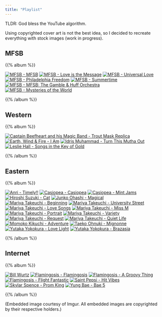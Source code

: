 ```yaml
---
title: "Playlist"
---
```


TLDR: God bless the YouTube algorithm.

Using copyrighted cover art is not the best idea, so I decided to
recreate everything with stock images (work in progress).

## MFSB

{{% album %}}

[![MFSB - MFSB](https://i.imgur.com/zfWo51a.jpg)](https://www.discogs.com/MFSB-MFSB/master/114831)
[![MFSB - Love is the Message](https://i.imgur.com/CgZ0XPR.jpg)](https://www.discogs.com/MFSB-Love-Is-The-Message/master/114829)
[![MFSB - Universal Love](https://i.imgur.com/NIRbb61.jpg)](https://www.discogs.com/MFSB-Universal-Love/master/143504)
[![MFSB - Philadelphia Freedom](https://i.imgur.com/TDggLd4.jpg)](https://www.discogs.com/MFSB-Philadelphia-Freedom/master/143503)
[![MFSB - Summertime](https://i.imgur.com/n6D7phx.jpg)](https://www.discogs.com/MFSB-Summertime/master/143505)
[![MFSB - MFSB: The Gamble & Huff Orchestra](https://i.imgur.com/W8Gs8p2.jpg)](https://www.discogs.com/MFSB-MFSBGamble-Huff-Orchestra/master/143502)
[![MFSB - Mysteries of the World](https://i.imgur.com/JepdaEf.jpg)](https://www.discogs.com/MFSB-Mysteries-Of-The-World/master/143501)

{{% /album %}}

## Western

{{% album %}}

[![Captain Beefheart and his Magic Band - Trout Mask Replica](https://i.imgur.com/DtnM9Ff.jpg)](https://www.discogs.com/Captain-Beefheart-His-Magic-Band-Trout-Mask-Replica/master/463963)
[![Earth, Wind & Fire - I Am](https://i.imgur.com/aNJ7I14.jpg)](https://www.discogs.com/Earth-Wind-Fire-I-Am/master/99478)
[![Idris Muhammad - Turn This Mutha Out](https://i.imgur.com/NKGvBK3.jpg)](https://www.discogs.com/Idris-Muhammad-Turn-This-Mutha-Out/master/59109)
[![Leslie Hall - Songs in the Key of Gold](https://i.imgur.com/0PrmDXI.jpg)](https://www.discogs.com/Leslie-Hall-Songs-In-The-Key-Of-Gold/master/803805)

{{% /album %}}

## Eastern

{{% album %}}

[![Anri - Timely!!](https://i.imgur.com/yR4Rg8F.jpg)](https://www.discogs.com/Anri-Timely/master/965114)
[![Casiopea - Casiopea](/images/cover-art/casiopea-casiopea.jpg)](https://www.discogs.com/Casiopea-Casiopea/master/851695)
[![Casiopea - Mint Jams](/images/cover-art/casiopea-mint-jams.jpg)](https://www.discogs.com/Casiopea-Mint-Jams/master/287930)
[![Hiroshi Suzuki - Cat](https://i.imgur.com/Xyycyn9.jpg)](https://www.discogs.com/Hiroshi-Suzuki-Cat/master/751454)
[![Junko Ohashi - Magical](/images/cover-art/junko-ohashi-magical.jpg)](https://www.discogs.com/Junko-Ohashi-Magical/master/1455912)
[![Mariya Takeuchi - Beginning](https://i.imgur.com/6StlFYE.jpg)](https://www.discogs.com/Mariya-Takeuchi-Beginning/master/1391096)
[![Mariya Takeuchi - University Street](https://i.imgur.com/Lfw2QVH.jpg)](https://www.discogs.com/Mariya-Takeuchi-University-Street/master/1391097)
[![Mariya Takeuchi - Love Songs](https://i.imgur.com/q1yY3rW.jpg)](https://www.discogs.com/Mariya-Takeuchi-Love-Songs/master/1254126)
[![Mariya Takeuchi - Miss M](/images/cover-art/mariya-takeuchi-miss-m.jpg)](https://www.discogs.com/%E7%AB%B9%E5%86%85%E3%81%BE%E3%82%8A%E3%82%84-Miss-M/master/1005067)
[![Mariya Takeuchi - Portrait](https://i.imgur.com/h9StuZO.jpg)](https://www.discogs.com/%E7%AB%B9%E5%86%85%E3%81%BE%E3%82%8A%E3%82%84-Portrait-%E3%83%9D%E3%83%BC%E3%83%88%E3%83%AC%E3%82%A4%E3%83%88/master/932826)
[![Mariya Takeuchi - Variety](https://i.imgur.com/GMaxjXG.jpg)](https://www.discogs.com/Mariya-Takeuchi-Variety/master/606606)
[![Mariya Takeuchi - Request](https://i.imgur.com/F8sUjgf.jpg)](https://www.discogs.com/Mariya-Takeuchi-Request/master/1024147)
[![Mariya Takeuchi - Quiet Life](https://i.imgur.com/VwzgsQ9.jpg)](https://www.discogs.com/Mariya-Takeuchi-Quiet-Life/master/1587653)
[![Momoko Kikuchi - Adventure](https://i.imgur.com/aJtSezV.jpg)](https://www.discogs.com/Momoko-Kikuchi-Adventure/master/618385)
[![Taeko Ohnuki - Mignonne](https://i.imgur.com/gB7e1v5.jpg)](https://www.discogs.com/Taeko-Ohnuki-Mignonne/master/530233)
[![Yutaka Yokokura - Love Light](/images/cover-art/yutaka-yokokura-love-light.jpg)](https://www.discogs.com/Yutaka-Yokokura-Love-Light/master/302661)
[![Yutaka Yokokura - Brazasia](https://i.imgur.com/nvtAxiz.jpg)](https://www.discogs.com/Yutaka-Brazasia/master/650541)

{{% /album %}}

## Internet

{{% album %}}

[![Bill Wurtz](/images/cover-art/bill-wurtz.jpg)](https://billwurtz.com/songs.html)
[![Flamingosis - Flamingosis](https://i.imgur.com/iplEiJE.jpg)](https://www.discogs.com/Flamingosis-Flamingosis/release/8894997)
[![Flamingosis - A Groovy Thing](https://i.imgur.com/gNjUkPw.jpg)](https://www.discogs.com/Flamingosis-A-Groovy-Thing/release/11794683)
[![Flamingosis - Flight Fantastic](https://i.imgur.com/BHe1PmC.jpg)](https://www.discogs.com/Flamingosis-Flight-Fantastic/release/12337928)
[![Saint Pepsi - Hit Vibes](/images/cover-art/saint-pepsi-hit-vibes.jpg)](https://www.discogs.com/Saint-Pepsi-Hit-Vibes/master/710738)
[![Skylar Spence - Prom King](https://i.imgur.com/2jyfCnU.jpg)](https://www.discogs.com/Skylar-Spence-Prom-King/master/886864)
[![Yung Bae - Bae 5](https://i.imgur.com/lTRhibF.jpg)](https://www.discogs.com/Yung-Bae-Bae-5/master/1581145)

{{% /album %}}

(Embedded image courtesy of Imgur. All embedded images are copyrighted
by their respective holders.)
